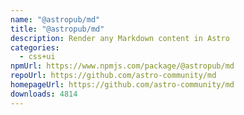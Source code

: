```yaml
---
name: "@astropub/md"
title: "@astropub/md"
description: Render any Markdown content in Astro
categories:
  - css+ui
npmUrl: https://www.npmjs.com/package/@astropub/md
repoUrl: https://github.com/astro-community/md
homepageUrl: https://github.com/astro-community/md
downloads: 4814
---
```

